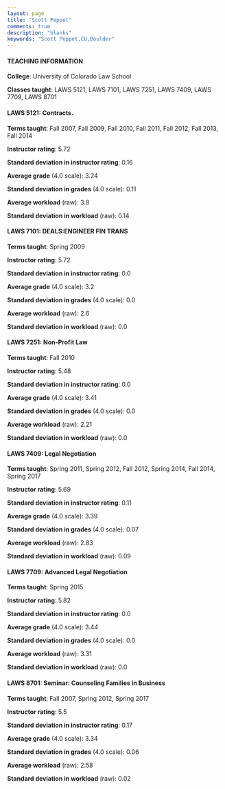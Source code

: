 ```yaml
---
layout: page
title: "Scott Peppet" 
comments: true
description: "blanks"
keywords: "Scott Peppet,CU,Boulder"
---
```

<head>
<script src="https://ajax.googleapis.com/ajax/libs/jquery/2.1.3/jquery.min.js"></script>
<script src="https://dl.dropboxusercontent.com/s/pc42nxpaw1ea4o9/highcharts.js?dl=0"></script>
<!-- <script src="../assets/js/highcharts.js"></script> -->
<style type="text/css">@font-face {
	font-family: "Bebas Neue";
	src: url(https://www.filehosting.org/file/details/544349/BebasNeue Regular.otf) format("opentype");
	}
	h1.Bebas { 
		font-family: "Bebas Neue", Verdana, Tahoma;
	}
</style>
</head>
	   
#### TEACHING INFORMATION

**College**: University of Colorado Law School

**Classes taught**: LAWS 5121, LAWS 7101, LAWS 7251, LAWS 7409, LAWS 7709, LAWS 8701

#### LAWS 5121: Contracts.

**Terms taught**: Fall 2007, Fall 2009, Fall 2010, Fall 2011, Fall 2012, Fall 2013, Fall 2014

**Instructor rating**: 5.72

**Standard deviation in instructor rating**: 0.16

**Average grade** (4.0 scale): 3.24

**Standard deviation in grades** (4.0 scale): 0.11

**Average workload** (raw): 3.8

**Standard deviation in workload** (raw): 0.14

#### LAWS 7101: DEALS:ENGINEER FIN TRANS

**Terms taught**: Spring 2009

**Instructor rating**: 5.72

**Standard deviation in instructor rating**: 0.0

**Average grade** (4.0 scale): 3.2

**Standard deviation in grades** (4.0 scale): 0.0

**Average workload** (raw): 2.6

**Standard deviation in workload** (raw): 0.0

#### LAWS 7251: Non-Profit Law

**Terms taught**: Fall 2010

**Instructor rating**: 5.48

**Standard deviation in instructor rating**: 0.0

**Average grade** (4.0 scale): 3.41

**Standard deviation in grades** (4.0 scale): 0.0

**Average workload** (raw): 2.21

**Standard deviation in workload** (raw): 0.0

#### LAWS 7409: Legal Negotiation

**Terms taught**: Spring 2011, Spring 2012, Fall 2012, Spring 2014, Fall 2014, Spring 2017

**Instructor rating**: 5.69

**Standard deviation in instructor rating**: 0.11

**Average grade** (4.0 scale): 3.39

**Standard deviation in grades** (4.0 scale): 0.07

**Average workload** (raw): 2.83

**Standard deviation in workload** (raw): 0.09

#### LAWS 7709: Advanced Legal Negotiation

**Terms taught**: Spring 2015

**Instructor rating**: 5.82

**Standard deviation in instructor rating**: 0.0

**Average grade** (4.0 scale): 3.44

**Standard deviation in grades** (4.0 scale): 0.0

**Average workload** (raw): 3.31

**Standard deviation in workload** (raw): 0.0

#### LAWS 8701: Seminar: Counseling Families in Business

**Terms taught**: Fall 2007, Spring 2012, Spring 2017

**Instructor rating**: 5.5

**Standard deviation in instructor rating**: 0.17

**Average grade** (4.0 scale): 3.34

**Standard deviation in grades** (4.0 scale): 0.06

**Average workload** (raw): 2.58

**Standard deviation in workload** (raw): 0.02

